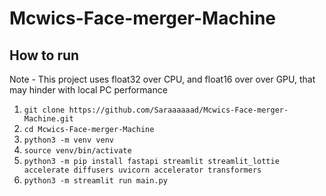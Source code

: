 # Mcwics-Face-merger-Machine
## How to run
Note - This project uses float32 over CPU, and float16 over over GPU, that may hinder with local PC performance

1. `git clone https://github.com/Saraaaaaad/Mcwics-Face-merger-Machine.git`
2. `cd Mcwics-Face-merger-Machine`
3. `python3 -m venv venv`
4. `source venv/bin/activate`
5. `python3 -m pip install fastapi streamlit streamlit_lottie accelerate diffusers uvicorn accelerator transformers`
6. `python3 -m streamlit run main.py`
